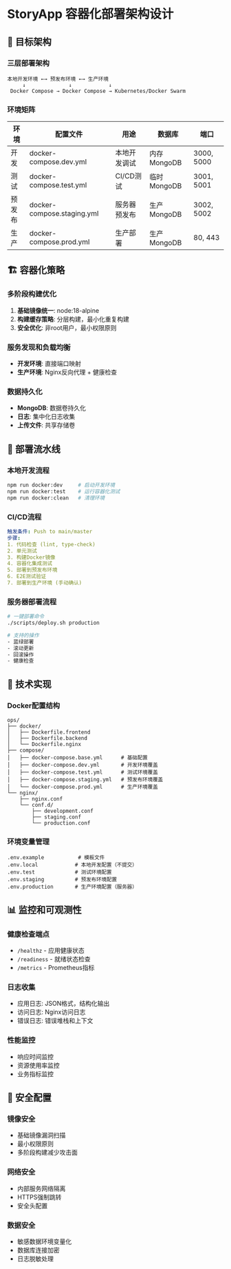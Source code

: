 # StoryApp 容器化部署架构设计

## 🎯 目标架构

### 三层部署架构
```
本地开发环境 ←→ 预发布环境 ←→ 生产环境
     ↓              ↓            ↓
 Docker Compose → Docker Compose → Kubernetes/Docker Swarm
```

### 环境矩阵
| 环境 | 配置文件 | 用途 | 数据库 | 端口 |
|------|----------|------|--------|------|
| 开发 | docker-compose.dev.yml | 本地开发调试 | 内存MongoDB | 3000, 5000 |
| 测试 | docker-compose.test.yml | CI/CD测试 | 临时MongoDB | 3001, 5001 |
| 预发布 | docker-compose.staging.yml | 服务器预发布 | 生产MongoDB | 3002, 5002 |
| 生产 | docker-compose.prod.yml | 生产部署 | 生产MongoDB | 80, 443 |

## 🏗️ 容器化策略

### 多阶段构建优化
1. **基础镜像统一**: node:18-alpine
2. **构建缓存策略**: 分层构建，最小化重复构建
3. **安全优化**: 非root用户，最小权限原则

### 服务发现和负载均衡
- **开发环境**: 直接端口映射
- **生产环境**: Nginx反向代理 + 健康检查

### 数据持久化
- **MongoDB**: 数据卷持久化
- **日志**: 集中化日志收集
- **上传文件**: 共享存储卷

## 🚀 部署流水线

### 本地开发流程
```bash
npm run docker:dev     # 启动开发环境
npm run docker:test    # 运行容器化测试
npm run docker:clean   # 清理环境
```

### CI/CD流程
```yaml
触发条件: Push to main/master
步骤:
1. 代码检查 (lint, type-check)
2. 单元测试
3. 构建Docker镜像
4. 容器化集成测试
5. 部署到预发布环境
6. E2E测试验证
7. 部署到生产环境 (手动确认)
```

### 服务器部署流程
```bash
# 一键部署命令
./scripts/deploy.sh production

# 支持的操作
- 蓝绿部署
- 滚动更新
- 回滚操作
- 健康检查
```

## 🔧 技术实现

### Docker配置结构
```
ops/
├── docker/
│   ├── Dockerfile.frontend
│   ├── Dockerfile.backend
│   └── Dockerfile.nginx
├── compose/
│   ├── docker-compose.base.yml      # 基础配置
│   ├── docker-compose.dev.yml       # 开发环境覆盖
│   ├── docker-compose.test.yml      # 测试环境覆盖
│   ├── docker-compose.staging.yml   # 预发布环境覆盖
│   └── docker-compose.prod.yml      # 生产环境覆盖
└── nginx/
    ├── nginx.conf
    └── conf.d/
        ├── development.conf
        ├── staging.conf
        └── production.conf
```

### 环境变量管理
```
.env.example           # 模板文件
.env.local            # 本地开发配置（不提交）
.env.test             # 测试环境配置
.env.staging          # 预发布环境配置
.env.production       # 生产环境配置（服务器）
```

## 📊 监控和可观测性

### 健康检查端点
- `/healthz` - 应用健康状态
- `/readiness` - 就绪状态检查
- `/metrics` - Prometheus指标

### 日志收集
- 应用日志: JSON格式，结构化输出
- 访问日志: Nginx访问日志
- 错误日志: 错误堆栈和上下文

### 性能监控
- 响应时间监控
- 资源使用率监控
- 业务指标监控

## 🔐 安全配置

### 镜像安全
- 基础镜像漏洞扫描
- 最小权限原则
- 多阶段构建减少攻击面

### 网络安全
- 内部服务网络隔离
- HTTPS强制跳转
- 安全头配置

### 数据安全
- 敏感数据环境变量化
- 数据库连接加密
- 日志脱敏处理